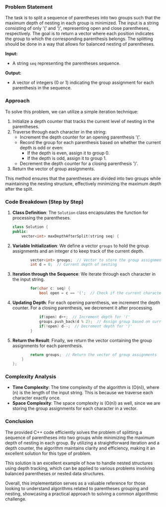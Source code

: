 
### Problem Statement
The task is to split a sequence of parentheses into two groups such that the maximum depth of nesting in each group is minimized. The input is a string consisting of only '(' and ')', representing open and close parentheses, respectively. The goal is to return a vector where each position indicates the group to which the corresponding parenthesis belongs. The splitting should be done in a way that allows for balanced nesting of parentheses.

**Input:**
- A string `seq` representing the parentheses sequence.

**Output:**
- A vector of integers (0 or 1) indicating the group assignment for each parenthesis in the sequence.

### Approach
To solve this problem, we can utilize a simple iteration technique:
1. Initialize a depth counter that tracks the current level of nesting in the parentheses.
2. Traverse through each character in the string:
   - Increment the depth counter for an opening parenthesis '('.
   - Record the group for each parenthesis based on whether the current depth is odd or even:
     - If the depth is even, assign it to group 0.
     - If the depth is odd, assign it to group 1.
   - Decrement the depth counter for a closing parenthesis ')'.
3. Return the vector of group assignments.

This method ensures that the parentheses are divided into two groups while maintaining the nesting structure, effectively minimizing the maximum depth after the split.

### Code Breakdown (Step by Step)

1. **Class Definition**: The `Solution` class encapsulates the function for processing the parentheses.

   ```cpp
   class Solution {
   public:
       vector<int> maxDepthAfterSplit(string seq) {
   ```

2. **Variable Initialization**: We define a vector `groups` to hold the group assignments and an integer `d` to keep track of the current depth.

   ```cpp
           vector<int> groups;  // Vector to store the group assignment for each parenthesis
           int d = 0;  // Current depth of nesting
   ```

3. **Iteration through the Sequence**: We iterate through each character in the input string.

   ```cpp
           for(char c: seq) {
               bool open = c == '(';  // Check if the current character is an opening parenthesis
   ```

4. **Updating Depth**: For each opening parenthesis, we increment the depth counter. For a closing parenthesis, we decrement it after processing.

   ```cpp
               if(open) d++;  // Increment depth for '('
               groups.push_back(d % 2);  // Assign group based on current depth (0 for even, 1 for odd)
               if(!open) d--;  // Decrement depth for ')'
           }
   ```

5. **Return the Result**: Finally, we return the vector containing the group assignments for each parenthesis.

   ```cpp
           return groups;  // Return the vector of group assignments
       }
   };
   ```

### Complexity Analysis
- **Time Complexity**: The time complexity of the algorithm is \(O(n)\), where \(n\) is the length of the input string. This is because we traverse each character exactly once.
- **Space Complexity**: The space complexity is \(O(n)\) as well, since we are storing the group assignments for each character in a vector.

### Conclusion
The provided C++ code efficiently solves the problem of splitting a sequence of parentheses into two groups while minimizing the maximum depth of nesting in each group. By utilizing a straightforward iteration and a depth counter, the algorithm maintains clarity and efficiency, making it an excellent solution for this type of problem.

This solution is an excellent example of how to handle nested structures using depth tracking, which can be applied to various problems involving balanced parentheses or nested data structures. 

Overall, this implementation serves as a valuable reference for those looking to understand algorithms related to parentheses grouping and nesting, showcasing a practical approach to solving a common algorithmic challenge.
